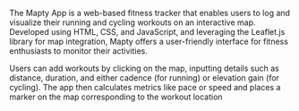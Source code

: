 The Mapty App is a web-based fitness tracker that enables users to log and visualize their running and cycling workouts on an interactive map. Developed using HTML, CSS, and JavaScript, and leveraging the Leaflet.js library for map integration, Mapty offers a user-friendly interface for fitness enthusiasts to monitor their activities.

Users can add workouts by clicking on the map, inputting details such as distance, duration, and either cadence (for running) or elevation gain (for cycling). The app then calculates metrics like pace or speed and places a marker on the map corresponding to the workout location
